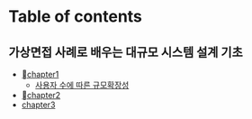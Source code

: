 # Table of contents

## 가상면접 사례로 배우는 대규모 시스템 설계 기초

* [chapter1](README.md)
  * [사용자 수에 따른 규모확장성](undefined/chapter1/undefined.md)
* [chapter2](undefined/chapter2.md)
* [chapter3](undefined/chapter3.md)
